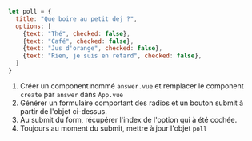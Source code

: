 ```js
let poll = {
  title: "Que boire au petit dej ?",
  options: [
    {text: "Thé", checked: false},
    {text: "Café", checked: false},
    {text: "Jus d'orange", checked: false},
    {text: "Rien, je suis en retard", checked: false},
  ]
}
```
1. Créer un component nommé `answer.vue` et remplacer le component `create` par `answer` dans `App.vue`
1. Générer un formulaire comportant des radios et un bouton submit à partir de l'objet ci-dessus.
1. Au submit du form, récupérer l'index de l'option qui à été cochée.
1. Toujours au moment du submit, mettre à jour l'objet `poll`